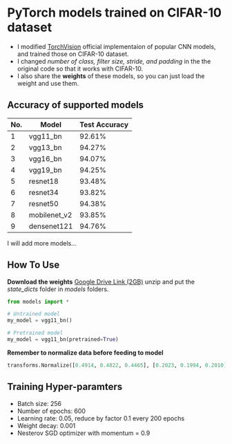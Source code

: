 # PyTorch models trained on CIFAR-10 dataset
- I modified [TorchVision](https://pytorch.org/docs/stable/torchvision/models.html) official implementaion of popular CNN models, and trained those on CIFAR-10 dataset.
- I changed *number of class, filter size, stride, and padding* in the the original code so that it works with CIFAR-10.
- I also share the **weights** of these models, so you can just load the weight and use them.

## Accuracy of supported models
| No. | Model        | Test Accuracy |
|-----|--------------|---------------|
| 1   | vgg11_bn     | 92.61%        |
| 2   | vgg13_bn     | 94.27%        |
| 3   | vgg16_bn     | 94.07%        |
| 4   | vgg19_bn     | 94.25%        |
| 5   | resnet18     | 93.48%        |
| 6   | resnet34     | 93.82%        |
| 7   | resnet50     | 94.38%        |
| 8   | mobilenet_v2 | 93.85%        |
| 9   | densenet121  | 94.76%        |

I will add more models...

## How To Use

**Download the weights**
[Google Drive Link (2GB)](https://drive.google.com/file/d/1JNURU6GRDhvMUMqIbxj27gTJ6P9XuAN6/view?usp=sharing) unzip and put the *state_dicts* folder in *models* folders.

```python
from models import *

# Untrained model
my_model = vgg11_bn()

# Pretrained model
my_model = vgg11_bn(pretrained=True)
```

**Remember to normalize data before feeding to model**
```python
transforms.Normalize([0.4914, 0.4822, 0.4465], [0.2023, 0.1994, 0.2010])]
```


## Training Hyper-paramters
- Batch size: 256
- Number of epochs: 600
- Learning rate: 0.05, reduce by factor 0.1 every 200 epochs
- Weight decay: 0.001
- Nesterov SGD optimizer with momentum = 0.9
